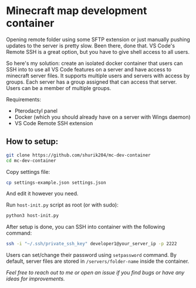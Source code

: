 # Minecraft map development container

Opening remote folder using some SFTP extension or just manually pushing updates to the server is pretty slow. Been there, done that. VS Code's Remote SSH is a great option, but you have to give shell access to all users.

So here's my solution: create an isolated docker container that users can SSH into to use all VS Code features on a server and have access to minecraft server files. It supports multiple users and servers with access by groups. Each server has a group assigned that can access that server. Users can be a member of multiple groups.

Requirements:
 - Pterodactyl panel
 - Docker (which you should already have on a server with Wings daemon)
 - VS Code Remote SSH extension

## How to setup:
```sh
git clone https://github.com/shurik204/mc-dev-container
cd mc-dev-container
```

Copy settings file:
```sh
cp settings-example.json settings.json
```

And edit it however you need.

Run `host-init.py` script as root (or with sudo):
```sh
python3 host-init.py
```

After setup is done, you can SSH into container with the following command:
```sh
ssh -i "~/.ssh/private_ssh_key" developer1@your_server_ip -p 2222
```
Users can set/change their password using `setpassword` command. By default, server files are stored in `/servers/folder-name` inside the container.

*Feel free to reach out to me or open an issue if you find bugs or have any ideas for improvements.*
